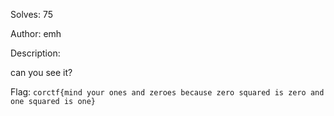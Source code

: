 Solves: 75

Author: emh

Description:

can you see it?

Flag: `corctf{mind your ones and zeroes because zero squared is zero and one squared is one}`